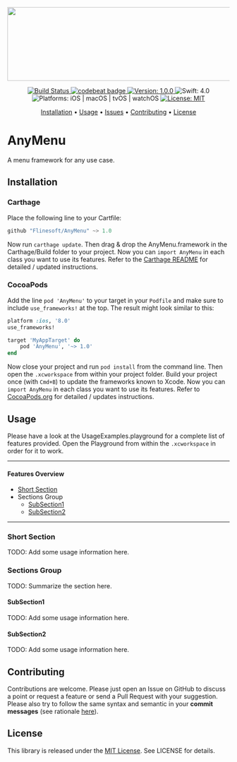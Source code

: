 
<p align="center">
    <img src="https://raw.githubusercontent.com/Flinesoft/AnyMenu/stable/Logo.png"
      width=600 height=167>
</p>

<p align="center">
    <a href="https://www.bitrise.io/app/<#???#>">
        <img src="https://www.bitrise.io/app/<#???#>/status.svg?token=<#???#>&branch=stable"
             alt="Build Status">
    </a>
    <a href="https://codebeat.co/projects/github-com-flinesoft-AnyMenu-stable">
        <img src="https://codebeat.co/badges/<#???#>"
             alt="codebeat badge">
    </a>
    <a href="https://github.com/Flinesoft/AnyMenu/releases">
        <img src="https://img.shields.io/badge/Version-1.0.0-blue.svg"
             alt="Version: 1.0.0">
    </a>
    <img src="https://img.shields.io/badge/Swift-4.0-FFAC45.svg"
         alt="Swift: 4.0">
    <img src="https://img.shields.io/badge/Platforms-iOS%20%7C%20macOS%20%7C%20tvOS%20%7C%20watchOS-FF69B4.svg"
        alt="Platforms: iOS | macOS | tvOS | watchOS">
    <a href="https://github.com/Flinesoft/AnyMenu/blob/stable/LICENSE.md">
        <img src="https://img.shields.io/badge/License-MIT-lightgrey.svg"
              alt="License: MIT">
    </a>
</p>

<p align="center">
    <a href="#installation">Installation</a>
  • <a href="#usage">Usage</a>
  • <a href="https://github.com/Flinesoft/AnyMenu/issues">Issues</a>
  • <a href="#contributing">Contributing</a>
  • <a href="#license">License</a>
</p>


# AnyMenu

A menu framework for any use case.

## Installation

### Carthage

Place the following line to your Cartfile:

``` Swift
github "Flinesoft/AnyMenu" ~> 1.0
```

Now run `carthage update`. Then drag & drop the AnyMenu.framework in the Carthage/Build folder to your project. Now you can `import AnyMenu` in each class you want to use its features. Refer to the [Carthage README](https://github.com/Carthage/Carthage#adding-frameworks-to-an-application) for detailed / updated instructions.

### CocoaPods

Add the line `pod 'AnyMenu'` to your target in your `Podfile` and make sure to include `use_frameworks!`
at the top. The result might look similar to this:

``` Ruby
platform :ios, '8.0'
use_frameworks!

target 'MyAppTarget' do
    pod 'AnyMenu', '~> 1.0'
end
```

Now close your project and run `pod install` from the command line. Then open the `.xcworkspace` from within your project folder.
Build your project once (with `Cmd+B`) to update the frameworks known to Xcode. Now you can `import AnyMenu` in each class you want to use its features.
Refer to [CocoaPods.org](https://cocoapods.org) for detailed / updates instructions.

## Usage

Please have a look at the UsageExamples.playground for a complete list of features provided.
Open the Playground from within the `.xcworkspace` in order for it to work.

---
#### Features Overview

- [Short Section](#short-section)
- Sections Group
  - [SubSection1](#subsection1)
  - [SubSection2](#subsection2)

---

### Short Section

TODO: Add some usage information here.

### Sections Group

TODO: Summarize the section here.

#### SubSection1

TODO: Add some usage information here.

#### SubSection2

TODO: Add some usage information here.


## Contributing

Contributions are welcome. Please just open an Issue on GitHub to discuss a point or request a feature or send a Pull Request with your suggestion. Please also try to follow the same syntax and semantic in your **commit messages** (see rationale [here](http://chris.beams.io/posts/git-commit/)).


## License
This library is released under the [MIT License](http://opensource.org/licenses/MIT). See LICENSE for details.
